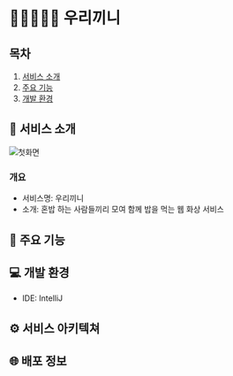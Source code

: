 # 👨‍👩‍👧‍👦🍚 우리끼니

## 목차
1. [서비스 소개](#🍚-서비스-소개)
2. [주요 기능](#🤗-주요-기능)
3. [개발 환경](#💻-개발-환경)


## 🍚 서비스 소개

![첫화면](https://user-images.githubusercontent.com/110287222/218735989-058ce8fc-7779-46d5-825f-20c90cc02f04.png)

### 개요
- 서비스명: 우리끼니
- 소개: 혼밥 하는 사람들끼리 모여 함께 밥을 먹는 웹 화상 서비스

## 🤗 주요 기능

## 💻 개발 환경
- IDE: IntelliJ

## ⚙️ 서비스 아키텍쳐

## 🌐 배포 정보
